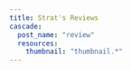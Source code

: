 ```yaml
---
title: Strat's Reviews
cascade:
  post_name: "review"
  resources:
    thumbnail: "thumbnail.*"
---
```

